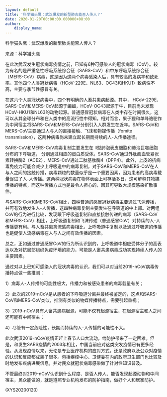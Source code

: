 ```yaml
---
layout: default
title: '科学猫头鹰：武汉爆发的新型肺炎能否人传人？'
date: 2020-01-20T00:00:00.000000+08:00
author:
    display_name: 
---
```


科学猫头鹰：武汉爆发的新型肺炎能否人传人？

来源：科学猫头鹰

在此次武汉发生冠状病毒疫情之前，已知有6种可感染人的冠状病毒（CoV）。较为有名的是严重急性呼吸系统综合征（SARS-CoV）和中东呼吸系统综合征（MERS-CoV）病毒，这是因为这两个病毒感染人后，具有较高的发病率和致死率。其他四个人类冠状病毒（HCoV-229E、NL63、OC43和HKU1）致病性不高，主要与季节性感冒有关。

在这六个人类冠状病毒中，四个有明确的人畜共患病起源。其中， HCoV-229E、SARS-CoV和MERS-CoV起源于蝙蝠，HCoV-OC43起源于牛，目前尚未发现HCoV-HKU1和NL63的动物起源。普通感冒冠状病毒在人类中存在时间很久，这可以从其全球分布和在人类中的高流行性中得知。相对而言，果子狸和单峰骆驼作为中间宿主将SARS-CoV和MERS-CoV分别引入人群发生在近年。SARS-CoV和MERS-CoV主要通过人与人的直接接触、飞沫和物媒传播（fomite transmission），这两种病毒尚未建立起长期而持续的人-人传播途径。

SARS-CoV和MERS-CoV病毒复制主要发生在 II型肺泡表皮细胞和肺泡巨噬细胞分布的下呼吸道， 分别通过相应的蛋白质受体。SARS-CoV通过外肽酶血管紧张素转换酶2（ACE2），MERS-CoV通过二肽基肽酶4（DPP4）。此外，上皮的抗病毒免疫力可能会减少上呼吸道中的病毒复制。对于SARS-CoV和MERS-CoV在人与人之间的接触传播，病毒颗粒的数量似乎是一个重要因素，因为患者的高病毒载量促进了人-人传播。这两种冠状病毒在物体表面上可存活多日，这可解释其物媒传播的特点，而这种传播方式也是最令人担心的，因其可导致大规模感染扩散事件。

与SARS-CoV和MERS-CoV相比，四种普通的感冒冠状病毒主要通过飞沫传播，并可有效地发生人-人传播，这四种病毒复制主要发生在呼吸道的中上部。对两组CoV的行为进行比较，发现跟下呼吸道复制和直接接触传递的病毒（SARS-CoV和MERS-CoV）相比，上呼吸道复制和飞沫传递（普通感冒CoV）对持续的人-人传播更有利。与人畜共患禽流感病毒相比，上呼吸道中复制以及通过呼吸道的传播也是促使人流感病毒在人与人之间有效传播的因素。

总之，正如通过普通感冒CoV的行为所认识到的，上呼吸道中相应受体分子的高表达以及对抗局部组织免疫环境的能力，可能是人畜共患病毒成功实现持续人传人的主要因素。

通过对以上已知可感染人的冠状病毒的认识，我们可以对当前2019-nCoV病毒传播特点做一些推测：

1）病毒人-人传播的可能性极大，传播力和被感染患者的病毒载量有关；

2）此次的2019-nCoV是从患者的下呼吸道分离并最终被鉴定的，这点和SARS-CoV和MERS-CoV类似，推测有类似的物媒传播特点，需要引起重视；

3）2019-nCoV具有人畜共患病起源，可能不仅有起源宿主，在起源宿主和人之间还可能有中间宿主；

4）尽管有一定危险性，长期而持续的人-人传播的可能性不大。

此次武汉2019-nCoV疫情正赶上春节人口大流动，给防护带来了一定困难。但是，和发生SARS疫情的2003年相比，中国当前应对这类突发疫情已有更多经验。从发现疫情以来，无论是专业医疗机构的应对方式，还是政府以及公众对疫情的认识和反应都成熟了很多。包括疾控中心、卫健委在内的政府卫生部门也比较及时地发布疾病进展信息，并对民众就冠状病毒感染做了针对性知识普及。

不管最终对2019-nCoV认识到什么程度、是否人传人、能否发现起源动物和中间宿主，民众能做的，就是遵照专业机构发布的防护指南，做好个人和居家防护。

(XYS20200120)

